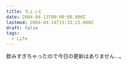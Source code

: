 ```yaml
---
title: ちょっと
date: 2004-04-13T00:00:00.000Z
lastmod: 2004-04-14T15:33:23.000Z
draft: false
tags:
  - Life
---
```


飲みすぎちゃったので今日の更新はありません…。
